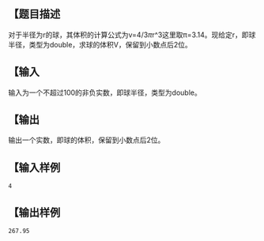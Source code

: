 ## 【题目描述
对于半径为r的球，其体积的计算公式为v=4/3*π*r^3这里取π=3.14。现给定r，即球半径，类型为double，求球的体积V，保留到小数点后2位。

## 【输入
输入为一个不超过100的非负实数，即球半径，类型为double。

## 【输出
输出一个实数，即球的体积，保留到小数点后2位。

## 【输入样例
```
4
```
## 【输出样例

```
267.95
```
